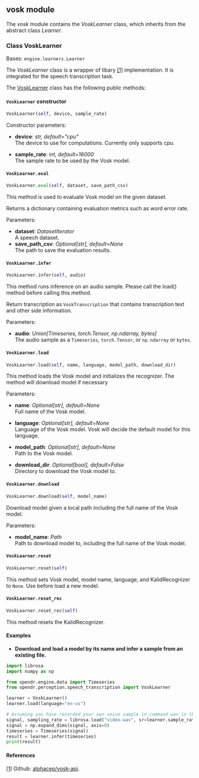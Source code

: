 ## vosk module

The *vosk* module contains the *VoskLearner* class, which inherits from the abstract class *Learner*.

### Class VoskLearner

Bases: `engine.learners.Learner`

The *VoskLearner* class is a wrapper of libary [[1]](#alphacep/vosk-api/python-github) implementation. It is integrated for the speech transcription task.


The [VoskLearner](/src/opendr/perception/speech_transcription/vosk/vosk_learner.py) class has the following public methods:

#### `VoskLearner` constructor

```python
VoskLearner(self, device, sample_rate)
```

Constructor parameters:

- **device**: *str, default="cpu"*\
    The device to use for computations. Currently only supports cpu.

- **sample_rate**: *int, default=16000*\
    The sample rate to be used by the Vosk model.

#### `VoskLearner.eval`

```python
VoskLearner.eval(self, dataset, save_path_csv)
```

This method is used to evaluate Vosk model on the given dataset.

Returns a dictionary containing evaluation metrics such as word error rate.

Parameters:

- **dataset**: *DatasetIterator*\
  A speech dataset.
- **save_path_csv**: *Optional[str], default=None*\
  The path to save the evaluation results.

#### `VoskLearner.infer`

```python
VoskLearner.infer(self, audio)
```

This method runs inference on an audio sample. Please call the load() method before calling this method.

Return transcription as `VoskTranscription` that contains transcription text and other side information.

Parameters:
- **audio**: *Union[Timeseries, torch.Tensor, np.ndarray, bytes]*\
    The audio sample as a `Timeseries`, `torch.Tensor`, or `np.ndarray` or `bytes`.

#### `VoskLearner.load`

```python
VoskLearner.load(self, name, language, model_path, download_dir)
```

This method loads the Vosk model and initializes the recognizer. The method will download model if necessary

Parameters:

- **name**: *Optional[str], default=None*\
    Full name of the Vosk model.

- **language**: *Optional[str], default=None*\
    Language of the Vosk model. Vosk will decide the default model for this language.

- **model_path**: *Optional[str], default=None*\
    Path to the Vosk model.

- **download_dir**: *Optional[bool], default=False*\
    Directory to download the Vosk model to.


#### `VoskLearner.download`

```python
VoskLearner.download(self, model_name)
```

Download model given a local path including the full name of the Vosk model.

Parameters:
- **model_name**: *Path*\
    Path to download model to, including the full name of the Vosk model.


#### `VoskLearner.reset`
```python
VoskLearner.reset(self)
```

This method sets Vosk model, model name, language, and KalidRecognizer to `None`. Use before load a new model.


#### `VoskLearner.reset_rec`
```python
VoskLearner.reset_rec(self)
```

This method resets the KalidRecognizer.

#### Examples

* **Download and load a model by its name and infer a sample from an existing file.**
```python
import librosa
import numpy as np

from opendr.engine.data import Timeseries
from opendr.perception.speech_transcription import VoskLearner

learner = VoskLearner()
learner.load(language="en-us")

# Assuming you have recorded your own voice sample in command.wav in the current directory
signal, sampling_rate = librosa.load("video.wav", sr=learner.sample_rate)
signal = np.expand_dims(signal, axis=0)
timeseries = Timeseries(signal)
result = learner.infer(timeseries)
print(result)
```

#### References

<a name="alphacep/vosk-api/python-github" href="https://github.com/alphacep/vosk-api/tree/master/python">[1]</a>
Github: [alphacep/vosk-api](https://github.com/alphacep/vosk-api/tree/master/python).


